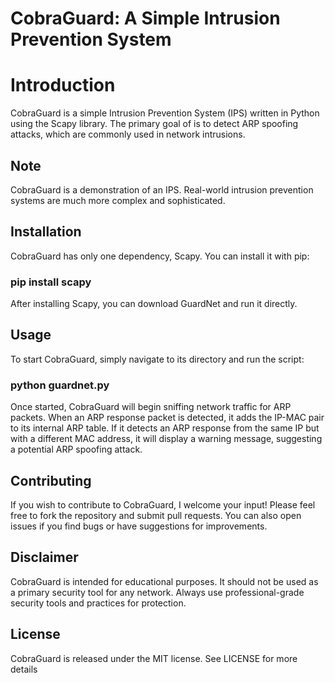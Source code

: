 # CobraGuard: A Simple Intrusion Prevention System

# Introduction
CobraGuard is a simple Intrusion Prevention System (IPS) written in Python using the Scapy library. The primary goal of is to detect ARP spoofing attacks, which are commonly used in network intrusions.

## Note
CobraGuard is a demonstration of an IPS. Real-world intrusion prevention systems are much more complex and sophisticated. 

## Installation
CobraGuard has only one dependency, Scapy. You can install it with pip:

### pip install scapy

After installing Scapy, you can download GuardNet and run it directly.

## Usage
To start CobraGuard, simply navigate to its directory and run the script:

### python guardnet.py

Once started, CobraGuard will begin sniffing network traffic for ARP packets. When an ARP response packet is detected, it adds the IP-MAC pair to its internal ARP table. If it detects an ARP response from the same IP but with a different MAC address, it will display a warning message, suggesting a potential ARP spoofing attack.

## Contributing
If you wish to contribute to CobraGuard, I welcome your input! Please feel free to fork the repository and submit pull requests. You can also open issues if you find bugs or have suggestions for improvements.

## Disclaimer
CobraGuard is intended for educational purposes. It should not be used as a primary security tool for any network. Always use professional-grade security tools and practices for protection.

## License
CobraGuard is released under the MIT license. See LICENSE for more details
